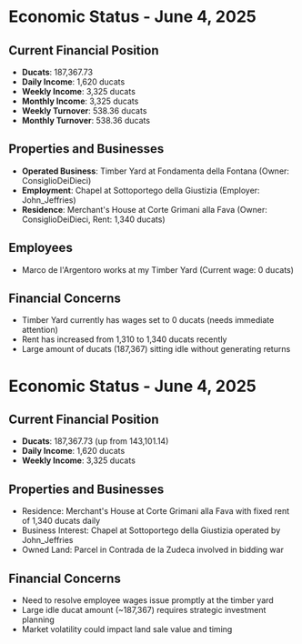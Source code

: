 # Economic Status - June 4, 2025

## Current Financial Position
- **Ducats**: 187,367.73
- **Daily Income**: 1,620 ducats
- **Weekly Income**: 3,325 ducats
- **Monthly Income**: 3,325 ducats
- **Weekly Turnover**: 538.36 ducats
- **Monthly Turnover**: 538.36 ducats

## Properties and Businesses
- **Operated Business**: Timber Yard at Fondamenta della Fontana (Owner: ConsiglioDeiDieci)
- **Employment**: Chapel at Sottoportego della Giustizia (Employer: John_Jeffries)
- **Residence**: Merchant's House at Corte Grimani alla Fava (Owner: ConsiglioDeiDieci, Rent: 1,340 ducats)

## Employees
- Marco de l'Argentoro works at my Timber Yard (Current wage: 0 ducats)

## Financial Concerns
- Timber Yard currently has wages set to 0 ducats (needs immediate attention)
- Rent has increased from 1,310 to 1,340 ducats recently
- Large amount of ducats (187,367) sitting idle without generating returns
# Economic Status - June 4, 2025

## Current Financial Position
- **Ducats**: 187,367.73 (up from 143,101.14)
- **Daily Income**: 1,620 ducats
- **Weekly Income**: 3,325 ducats

## Properties and Businesses
- Residence: Merchant's House at Corte Grimani alla Fava with fixed rent of 1,340 ducats daily
- Business Interest: Chapel at Sottoportego della Giustizia operated by John_Jeffries
- Owned Land: Parcel in Contrada de la Zudeca involved in bidding war

## Financial Concerns
- Need to resolve employee wages issue promptly at the timber yard
- Large idle ducat amount (~187,367) requires strategic investment planning
- Market volatility could impact land sale value and timing
